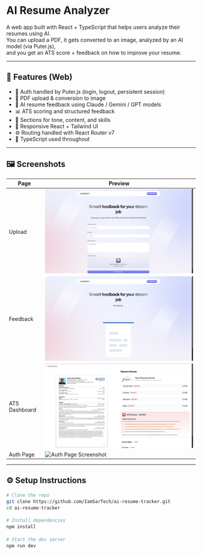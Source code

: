 # AI Resume Analyzer

A web app built with React + TypeScript that helps users analyze their resumes using AI.  
You can upload a PDF, it gets converted to an image, analyzed by an AI model (via Puter.js),  
and you get an ATS score + feedback on how to improve your resume.

---

## 🚀 Features (Web)

- 🔐 Auth handled by Puter.js (login, logout, persistent session)
- 📄 PDF upload & conversion to image
- 🧠 AI resume feedback using Claude / Gemini / GPT models
- 📊 ATS scoring and structured feedback
- 💬 Sections for tone, content, and skills
- 🌈 Responsive React + Tailwind UI
- ⚙️ Routing handled with React Router v7
- 🧩 TypeScript used throughout

---

## 🖼️ Screenshots

| Page | Preview |
|------|----------|
| Upload | ![Upload Screenshot](./screens/upload-page.png) |
| Feedback | ![Feedback Screenshot](./screens/feedback.png) |
| ATS Dashboard | ![ATS Score Screenshot](./screens/ats-dashboard.png) |
| Auth Page | ![Auth Page Screenshot](./screens/auth.png) |

---

## ⚙️ Setup Instructions

```bash
# Clone the repo
git clone https://github.com/IamSarTech/ai-resume-tracker.git
cd ai-resume-tracker

# Install dependencies
npm install

# Start the dev server
npm run dev
